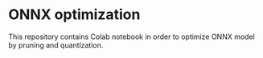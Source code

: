 # ONNX optimization
This repository contains Colab notebook in order to optimize ONNX model by pruning and quantization.
